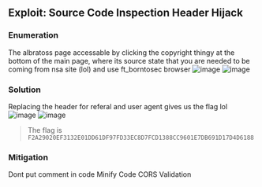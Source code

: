 
## Exploit: Source Code Inspection Header Hijack

### Enumeration

The albratoss page accessable by clicking the copyright thingy at the bottom of the main page, where its source state that you are needed to be coming from nsa site (lol) and use ft_borntosec browser
![image](https://hackmd.io/_uploads/BkyBUFlmge.png)
![image](https://hackmd.io/_uploads/r1JIItxmlg.png)


### Solution

Replacing the header for referal and user agent gives us the flag lol
![image](https://hackmd.io/_uploads/BJEmUFgmxg.png)
![image](https://hackmd.io/_uploads/SyrErFxmxx.png)

> The flag is `F2A29020EF3132E01DD61DF97FD33EC8D7FCD1388CC9601E7DB691D17D4D6188`

### Mitigation

Dont put comment in code
Minify Code
CORS Validation
